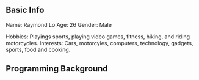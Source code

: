 ## **Basic Info**
Name: Raymond Lo
Age: 26
Gender: Male

Hobbies: Playings sports, playing video games, fitness, hiking, and riding motorcycles.
Interests: Cars, motorcyles, computers, technology, gadgets, sports, food and cooking.

## **Programming Background**